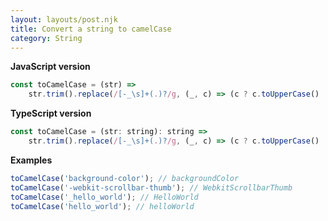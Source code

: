 ```yaml
---
layout: layouts/post.njk
title: Convert a string to camelCase
category: String
---
```


**JavaScript version**

```js
const toCamelCase = (str) =>
	str.trim().replace(/[-_\s]+(.)?/g, (_, c) => (c ? c.toUpperCase() : ''));
```

**TypeScript version**

```js
const toCamelCase = (str: string): string =>
	str.trim().replace(/[-_\s]+(.)?/g, (_, c) => (c ? c.toUpperCase() : ''));
```

**Examples**

```js
toCamelCase('background-color'); // backgroundColor
toCamelCase('-webkit-scrollbar-thumb'); // WebkitScrollbarThumb
toCamelCase('_hello_world'); // HelloWorld
toCamelCase('hello_world'); // helloWorld
```

